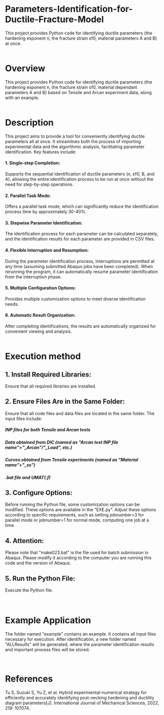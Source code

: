 # Parameters-Identification-for-Ductile-Fracture-Model
This project provides Python code for identifying ductile parameters (the hardening exponent n, the fracture strain εf0, material parameters A and B) at once.  <br>
<br>

# Overview
This project provides Python code for identifying ductile parameters (the hardening exponent n, the fracture strain εf0, material dependant parameters A and B) based on Tensile and Arcan experiment data, along with an example.  
<br>

# Description
This project aims to provide a tool for conveniently identifying ductile parameters all at once. It streamlines both the process of importing experimental data and the algorithmic analysis, facilitating parameter identification. Key features include:

#### 1. Single-step Completion: 
Supports the sequential identification of ductile parameters (n, εf0, B, and A), allowing the entire identification process to be run at once without the need for step-by-step operations.

#### 2. Parallel Task Mode: 
Offers a parallel task mode, which can significantly reduce the identification process time by approximately 30-40%.

#### 3. Stepwise Parameter Identification: 
The identification process for each parameter can be calculated separately, and the identification results for each parameter are provided in CSV files.

#### 4. Flexible Interruption and Resumption: 
During the parameter identification process, interruptions are permitted at any time (assuming submitted Abaqus jobs have been completed). When rerunning the program, it can automatically resume parameter identification from the interruption phase.

#### 5. Multiple Configuration Options: 
Provides multiple customization options to meet diverse identification needs.

#### 6. Automatic Result Organization: 
After completing identifications, the results are automatically organized for convenient viewing and analysis.
<br>
<br>


# Execution method
## 1. Install Required Libraries: 
Ensure that all required libraries are installed.
## 2. Ensure Files Are in the Same Folder: 
Ensure that all code files and data files are located in the same folder. The input files include:
##### INP files for both Tensile and Arcan tests
##### Data obtained from DIC (named as "Arcan test INP file name"+"_Arcan"/"_Load", etc.)
##### Curves obtained from Tensile experiments (named as "Material name"+"_ss")
##### .bat file and UMAT(.f)
## 3. Configure Options: 
Before running the Python file, some customization options can be modified. These options are available in the "EXE.py". Adjust these options according to specific requirements, such as setting jobnumber=3 for parallel mode or jobnumber=1 for normal mode, computing one job at a time.
## 4. Attention: 
Please note that "make023.bat" is the file used for batch submission in Abaqus. Please modify it according to the computer you are running this code and the version of Abaqus.
## 5. Run the Python File: 
Execute the Python file.  
<br>
<br>

# Example Application

The folder named "example" contains an example. It contains all input files necessary for execution. After identification, a new folder named "ALLResults" will be generated, where the parameter identification results and important process files will be stored.

<br>


# References
Tu S, Suzuki S, Yu Z, et al. Hybrid experimental-numerical strategy for efficiently and accurately identifying post-necking hardening and ductility diagram parameters[J]. International Journal of Mechanical Sciences, 2022, 219: 107074.



<br>















